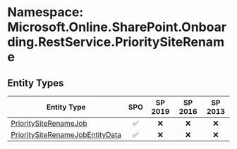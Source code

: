 # Namespace: Microsoft.Online.SharePoint.Onboarding.RestService.PrioritySiteRename

## Entity Types

Entity Type | SPO | SP 2019 | SP 2016 | SP 2013
----------|:---:|:-------:|:-------:|:-------:
[PrioritySiteRenameJob](./EntityTypes/PrioritySiteRenameJob.md) | ✅ | ❌ | ❌ | ❌
[PrioritySiteRenameJobEntityData](./EntityTypes/PrioritySiteRenameJobEntityData.md) | ✅ | ❌ | ❌ | ❌